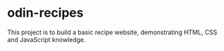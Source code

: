 # odin-recipes
This project is to build a basic recipe website, demonstrating HTML, CSS and JavaScript knowledge.